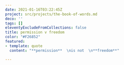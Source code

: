 ```yaml
---
date: 2021-01-16T03:22:45Z
project: src/projects/the-book-of-words.md
deco: ''
tags: []
eleventyExcludeFromCollections: false
title: permission v freedom
color: "#F26852"
featured:
- template: quote
  content: "**permission**  \nis not  \n**freedom**"

---
```

